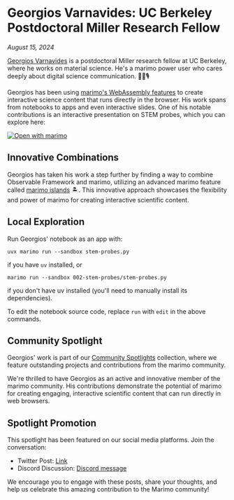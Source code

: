 # Georgios Varnavides: UC Berkeley Postdoctoral Miller Research Fellow

_August 15, 2024_

[Georgios Varnavides](https://georgiosvarnavides.com/) is a postdoctoral Miller research fellow at UC Berkeley, where he works on material science. He's a marimo power user who cares deeply about digital science communication. 👨‍🔬🎙️

Georgios has been using [marimo's WebAssembly features](https://docs.marimo.io/guides/wasm.html) to create interactive science content that runs directly in the browser. His work spans from notebooks to apps and even interactive slides. One of his notable contributions is an interactive presentation on STEM probes, which you can explore here:

[![Open with marimo](https://marimo.io/shield.svg)](https://marimo.io/p/@gvarnavides/stem-probes)

## Innovative Combinations

Georgios has taken his work a step further by finding a way to combine Observable Framework and marimo, utilizing an advanced marimo feature called [marimo islands](https://docs.marimo.io/guides/exporting.html#embed-marimo-outputs-in-html-using-islands) 🏝️. This innovative approach showcases the flexibility and power of marimo for creating interactive scientific content.

## Local Exploration

Run Georgios' notebook as an app with:

```shell
uvx marimo run --sandbox stem-probes.py
```

if you have `uv` installed, or

```shell
marimo run --sandbox 002-stem-probes/stem-probes.py
```

if you don't have uv installed (you'll need to manually install its dependencies).

To edit the notebook source code, replace `run` with `edit` in the above commands.

## Community Spotlight

Georgios' work is part of our [Community Spotlights](https://marimo.io/c/@spotlights/community-spotlights) collection, where we feature outstanding projects and contributions from the marimo community.

We're thrilled to have Georgios as an active and innovative member of the marimo community. His contributions demonstrate the potential of marimo for creating engaging, interactive scientific content that can run directly in web browsers.

## Spotlight Promotion

This spotlight has been featured on our social media platforms. Join the conversation:

- Twitter Post: [Link](https://x.com/marimo_io/status/1824130227238527005)
- Discord Discussion: [Discord message](https://discord.com/channels/1059888774789730424/1268639867898695761/1273692028177481829)

We encourage you to engage with these posts, share your thoughts, and help us celebrate this amazing contribution to the Marimo community!
